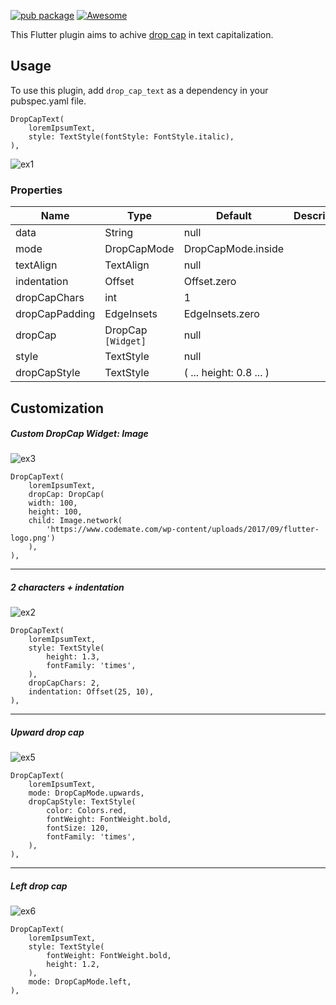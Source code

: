 
[![pub package](https://img.shields.io/pub/v/drop_cap_text.svg)](https://pub.dartlang.org/packages/drop_cap_text)
[![Awesome](https://img.shields.io/badge/Awesome-Flutter-blue.svg?longCache=true&style=flat-square)](https://stackoverflow.com/questions/tagged/flutter?sort=votes)


This Flutter plugin aims to achive [drop cap](https://en.wikipedia.org/wiki/Initial#Types_of_initial) in text capitalization.

## Usage

To use this plugin, add `drop_cap_text` as a dependency in your pubspec.yaml file.

```
DropCapText(
    loremIpsumText,
    style: TextStyle(fontStyle: FontStyle.italic),
),
```

![ex1](https://i.ibb.co/wQMn1z3/ex1.png)

### Properties

| Name           | Type               | Default                 | Description |
| -------------- | ------------------ | ----------------------- | ----------- |
| data           | String             | null                    |             |
| mode           | DropCapMode        | DropCapMode.inside      |             |
| textAlign      | TextAlign          | null                    |             |
| indentation    | Offset             | Offset.zero             |             |
| dropCapChars   | int                | 1                       |             |
| dropCapPadding | EdgeInsets         | EdgeInsets.zero         |             |
| dropCap        | DropCap `[Widget]` | null                    |             |
| style          | TextStyle          | null                    |             |
| dropCapStyle   | TextStyle          | ( ... height: 0.8 ... ) |             |



## Customization

##### Custom DropCap Widget: Image

![ex3](https://i.ibb.co/D43w1H8/ex3.png)

```
DropCapText(
    loremIpsumText,
    dropCap: DropCap(
    width: 100,
    height: 100,
    child: Image.network(
    	'https://www.codemate.com/wp-content/uploads/2017/09/flutter-logo.png')
    ),
),
```

------

##### 2 characters + indentation 

![ex2](https://i.ibb.co/yq1Vj7q/ex2.png)

```
DropCapText(
    loremIpsumText,
    style: TextStyle(
        height: 1.3,
        fontFamily: 'times',
    ),
    dropCapChars: 2,
    indentation: Offset(25, 10),
),
```

------

##### Upward drop cap 

![ex5](https://i.ibb.co/b3M6KD8/ex5.png)

```
DropCapText(
    loremIpsumText,
    mode: DropCapMode.upwards,
    dropCapStyle: TextStyle(
        color: Colors.red,
        fontWeight: FontWeight.bold,
        fontSize: 120,
        fontFamily: 'times',
    ),
),
```

------

##### Left drop cap

![ex6](https://i.ibb.co/bFmrM6G/ex6.png)

```
DropCapText(
    loremIpsumText,
    style: TextStyle(
        fontWeight: FontWeight.bold,
        height: 1.2,
    ),
    mode: DropCapMode.left,
),
```

